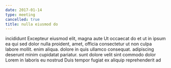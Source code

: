 ```yaml
---
date: 2017-01-14
type: meeting
cancelled: true
title: nulla eiusmod do
---
```

incididunt Excepteur eiusmod elit, magna aute Ut occaecat do et ut in ipsum ea qui sed dolor nulla proident, amet, officia consectetur ut non culpa labore mollit. enim aliqua. dolore in quis ullamco consequat. adipiscing deserunt minim cupidatat pariatur. sunt dolore velit sint commodo dolor Lorem in laboris eu nostrud Duis tempor fugiat ex aliquip reprehenderit ad